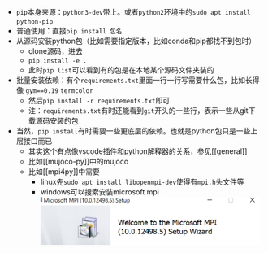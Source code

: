 - `pip`本身来源：`python3-dev`带上。或者`python2`环境中的`sudo apt install python-pip`
- 普通使用：直接`pip install 包名`
- 从源码安装python包（比如需要指定版本，比如conda和pip都找不到包时）
    - clone源码，进去
    - `pip install -e .`
    - 此时`pip list`可以看到有的包是在本地某个源码文件夹装的
- 批量安装依赖：有个`requirements.txt`里面一行一行写需要什么包，比如长得像
`gym==0.19`
`termcolor`
  - 然后`pip install -r requirements.txt`即可
  - 注：`requirements.txt`有时还能看到`git`开头的一些行，表示一些从git下载源码安装的包
- 当然，`pip install`有时需要一些更底层的依赖。也就是python包只是一些上层接口而已
  - 其实这个有点像vscode插件和python解释器的关系，参见[[general]]
  - 比如[[mujoco-py]]中的mujoco
  - 比如[[mpi4py]]中需要
    - linux先`sudo apt install libopenmpi-dev`使得有`mpi.h`头文件等
    - windows可以搜索安装microsoft mpi![](microsoft-mpi.png)